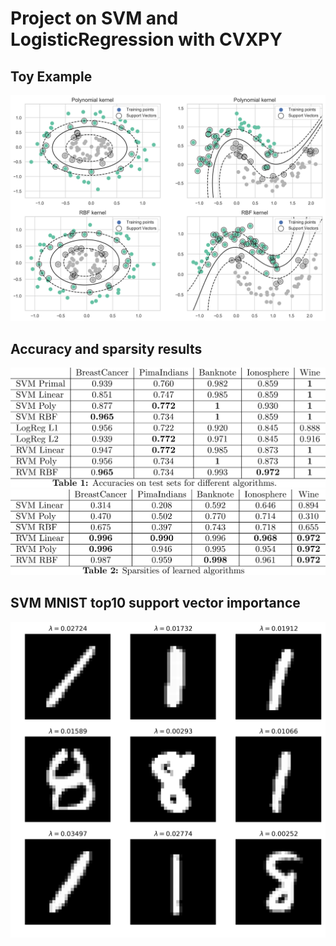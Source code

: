 # Project on SVM and LogisticRegression with CVXPY

## Toy Example
![alt text](kernel_svm.png)

## Accuracy and sparsity results
![alt text](accuracy.png)
![alt text](sparsity.png)

## SVM MNIST top10 support vector importance
![alt text](mnist.png)
